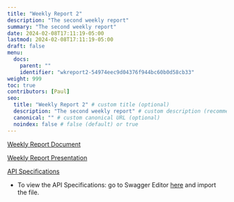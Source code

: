 ```yaml
---
title: "Weekly Report 2"
description: "The second weekly report"
summary: "The second weekly report"
date: 2024-02-08T17:11:19-05:00
lastmod: 2024-02-08T17:11:19-05:00
draft: false
menu:
  docs:
    parent: ""
    identifier: "wkreport2-54974eec9d04376f944bc60b0d58cb33"
weight: 999
toc: true
contributors: [Paul]
seo:
  title: "Weekly Report 2" # custom title (optional)
  description: "The second weekly report" # custom description (recommended)
  canonical: "" # custom canonical URL (optional)
  noindex: false # false (default) or true
---
```


[Weekly Report Document](/pdfs/Weekly_Report_2.pdf)

[Weekly Report Presentation](/pptxs/Weekly_Report_2.pptx)

[API Specifications](/API_SPEC.yaml)

* To view the API Specifications: go to Swagger Editor [here](https://editor.swagger.io/) and import the file.
